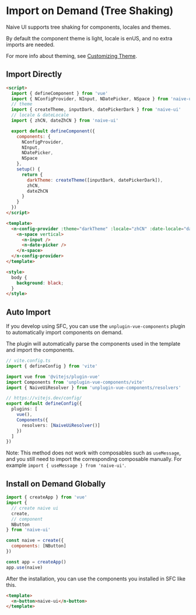 # Import on Demand (Tree Shaking)

Naive UI supports tree shaking for components, locales and themes.

By default the component theme is light, locale is enUS, and no extra imports are needed.

For more info about theming, see [Customizing Theme](customize-theme).

## Import Directly

```html
<script>
  import { defineComponent } from 'vue'
  import { NConfigProvider, NInput, NDatePicker, NSpace } from 'naive-ui'
  // theme
  import { createTheme, inputDark, datePickerDark } from 'naive-ui'
  // locale & dateLocale
  import { zhCN, dateZhCN } from 'naive-ui'

  export default defineComponent({
    components: {
      NConfigProvider,
      NInput,
      NDatePicker,
      NSpace
    },
    setup() {
      return {
        darkTheme: createTheme([inputDark, datePickerDark]),
        zhCN,
        dateZhCN
      }
    }
  })
</script>

<template>
  <n-config-provider :theme="darkTheme" :locale="zhCN" :date-locale="dateZhCN">
    <n-space vertical>
      <n-input />
      <n-date-picker />
    </n-space>
  </n-config-provider>
</template>

<style>
  body {
    background: black;
  }
</style>
```

## Auto Import

If you develop using SFC, you can use the `unplugin-vue-components` plugin to automatically import components on demand.

The plugin will automatically parse the components used in the template and import the components.

```ts
// vite.config.ts
import { defineConfig } from 'vite'

import vue from '@vitejs/plugin-vue'
import Components from 'unplugin-vue-components/vite'
import { NaiveUiResolver } from 'unplugin-vue-components/resolvers'

// https://vitejs.dev/config/
export default defineConfig({
  plugins: [
    vue(),
    Components({
      resolvers: [NaiveUiResolver()]
    })
  ]
})
```

Note: This method does not work with composables such as `useMessage`, and you still need to import the corresponding composable manually. For example `import { useMessage } from 'naive-ui'`.

## Install on Demand Globally

```js
import { createApp } from 'vue'
import {
  // create naive ui
  create,
  // component
  NButton
} from 'naive-ui'

const naive = create({
  components: [NButton]
})

const app = createApp()
app.use(naive)
```

After the installation, you can use the components you installed in SFC like this.

```html
<template>
  <n-button>naive-ui</n-button>
</template>
```
